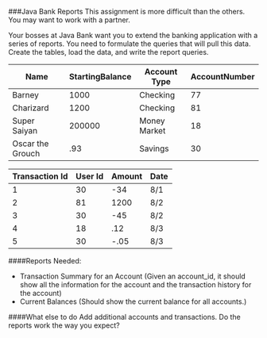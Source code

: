 <!-- for the class this will be a paired activity -->
<!--djw:done-->
###Java Bank Reports
This assignment is more difficult than the others. You may want to work with a partner.

Your bosses at Java Bank want you to extend the banking application with a series of reports. You need to formulate the queries that will pull this data. Create the tables, load the data, and write the report queries.

|Name|StartingBalance|Account Type|AccountNumber
|---|---|---|---|
|Barney|1000|Checking|77|
Charizard|1200|Checking|81|
|Super Saiyan|200000|Money Market|18|
|Oscar the Grouch|.93|Savings|30
 

|Transaction Id|User Id|Amount|Date|
|---|---|---|---|
|1|30|-34|8/1|
|2|81|1200|8/2|
|3|30|-45|8/2|
|4|18|.12|8/3|
|5|30|-.05|8/3|
 

####Reports Needed:
* Transaction Summary for an Account (Given an account_id, it should show all the information for the account and the transaction history for the account)
* Current Balances (Should show the current balance for all accounts.)
 

####What else to do
Add additional accounts and transactions. Do the reports work the way you expect?

